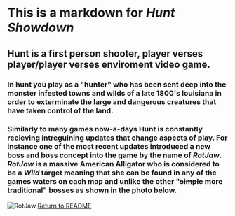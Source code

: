 # This is a markdown for *Hunt Showdown*
## Hunt is a first person shooter, player verses player/player verses enviroment video game.
### In hunt you play as a "hunter" who has been sent deep into the monster infested towns and wilds of a late 1800's louisiana in order to exterminate the large and dangerous creatures that have taken control of the land.
### Similarly to many games now-a-days Hunt is constantly recieving intreguining updates that change aspects of play. For instance one of the most recent updates introduced a new boss and boss concept into the game by the name of *RotJaw*. __*RotJaw*__ is a massive American Alligator who is considered to be a *Wild* target meaning that she can be found in any of the games waters on each map and unlike the other "~~simple~~ more traditional" bosses as shown in the photo below.
![RotJaw](https://www.crytek.com/uploads/images/a81f13c8-9220-4482-8859-0365e218fd31.jpeg)
[Return to README](https://github.com/JusticeGtrrz/README.md/tree/main)
